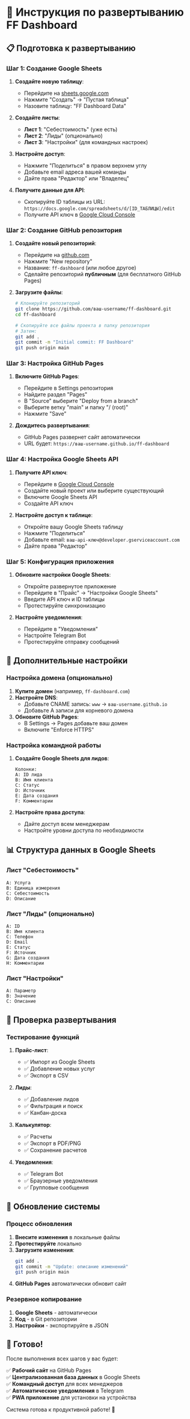 # 🚀 Инструкция по развертыванию FF Dashboard

## 📋 Подготовка к развертыванию

### Шаг 1: Создание Google Sheets

1. **Создайте новую таблицу**:
   - Перейдите на [sheets.google.com](https://sheets.google.com)
   - Нажмите "Создать" → "Пустая таблица"
   - Назовите таблицу: "FF Dashboard Data"

2. **Создайте листы**:
   - **Лист 1**: "Себестоимость" (уже есть)
   - **Лист 2**: "Лиды" (опционально)
   - **Лист 3**: "Настройки" (для командных настроек)

3. **Настройте доступ**:
   - Нажмите "Поделиться" в правом верхнем углу
   - Добавьте email адреса вашей команды
   - Дайте права "Редактор" или "Владелец"

4. **Получите данные для API**:
   - Скопируйте ID таблицы из URL: `https://docs.google.com/spreadsheets/d/[ID_ТАБЛИЦЫ]/edit`
   - Получите API ключ в [Google Cloud Console](https://console.cloud.google.com)

### Шаг 2: Создание GitHub репозитория

1. **Создайте новый репозиторий**:
   - Перейдите на [github.com](https://github.com)
   - Нажмите "New repository"
   - Название: `ff-dashboard` (или любое другое)
   - Сделайте репозиторий **публичным** (для бесплатного GitHub Pages)

2. **Загрузите файлы**:
   ```bash
   # Клонируйте репозиторий
   git clone https://github.com/ваш-username/ff-dashboard.git
   cd ff-dashboard
   
   # Скопируйте все файлы проекта в папку репозитория
   # Затем:
   git add .
   git commit -m "Initial commit: FF Dashboard"
   git push origin main
   ```

### Шаг 3: Настройка GitHub Pages

1. **Включите GitHub Pages**:
   - Перейдите в Settings репозитория
   - Найдите раздел "Pages"
   - В "Source" выберите "Deploy from a branch"
   - Выберите ветку "main" и папку "/ (root)"
   - Нажмите "Save"

2. **Дождитесь развертывания**:
   - GitHub Pages развернет сайт автоматически
   - URL будет: `https://ваш-username.github.io/ff-dashboard`

### Шаг 4: Настройка Google Sheets API

1. **Получите API ключ**:
   - Перейдите в [Google Cloud Console](https://console.cloud.google.com)
   - Создайте новый проект или выберите существующий
   - Включите Google Sheets API
   - Создайте API ключ

2. **Настройте доступ к таблице**:
   - Откройте вашу Google Sheets таблицу
   - Нажмите "Поделиться"
   - Добавьте email: `ваш-api-ключ@developer.gserviceaccount.com`
   - Дайте права "Редактор"

### Шаг 5: Конфигурация приложения

1. **Обновите настройки Google Sheets**:
   - Откройте развернутое приложение
   - Перейдите в "Прайс" → "Настройки Google Sheets"
   - Введите API ключ и ID таблицы
   - Протестируйте синхронизацию

2. **Настройте уведомления**:
   - Перейдите в "Уведомления"
   - Настройте Telegram Bot
   - Протестируйте отправку сообщений

## 🔧 Дополнительные настройки

### Настройка домена (опционально)

1. **Купите домен** (например, `ff-dashboard.com`)
2. **Настройте DNS**:
   - Добавьте CNAME запись: `www` → `ваш-username.github.io`
   - Добавьте A записи для корневого домена
3. **Обновите GitHub Pages**:
   - В Settings → Pages добавьте ваш домен
   - Включите "Enforce HTTPS"

### Настройка командной работы

1. **Создайте Google Sheets для лидов**:
   ```
   Колонки:
   A: ID лида
   B: Имя клиента
   C: Статус
   D: Источник
   E: Дата создания
   F: Комментарии
   ```

2. **Настройте права доступа**:
   - Дайте доступ всем менеджерам
   - Настройте уровни доступа по необходимости

## 📊 Структура данных в Google Sheets

### Лист "Себестоимость"
```
A: Услуга
B: Единица измерения
C: Себестоимость
D: Описание
```

### Лист "Лиды" (опционально)
```
A: ID
B: Имя клиента
C: Телефон
D: Email
E: Статус
F: Источник
G: Дата создания
H: Комментарии
```

### Лист "Настройки"
```
A: Параметр
B: Значение
C: Описание
```

## 🚀 Проверка развертывания

### Тестирование функций

1. **Прайс-лист**:
   - ✅ Импорт из Google Sheets
   - ✅ Добавление новых услуг
   - ✅ Экспорт в CSV

2. **Лиды**:
   - ✅ Добавление лидов
   - ✅ Фильтрация и поиск
   - ✅ Канбан-доска

3. **Калькулятор**:
   - ✅ Расчеты
   - ✅ Экспорт в PDF/PNG
   - ✅ Сохранение расчетов

4. **Уведомления**:
   - ✅ Telegram Bot
   - ✅ Браузерные уведомления
   - ✅ Групповые сообщения

## 🔄 Обновление системы

### Процесс обновления

1. **Внесите изменения** в локальные файлы
2. **Протестируйте** локально
3. **Загрузите изменения**:
   ```bash
   git add .
   git commit -m "Update: описание изменений"
   git push origin main
   ```
4. **GitHub Pages** автоматически обновит сайт

### Резервное копирование

1. **Google Sheets** - автоматически
2. **Код** - в Git репозитории
3. **Настройки** - экспортируйте в JSON

## 🎯 Готово!

После выполнения всех шагов у вас будет:

✅ **Рабочий сайт** на GitHub Pages  
✅ **Централизованная база данных** в Google Sheets  
✅ **Командный доступ** для всех менеджеров  
✅ **Автоматические уведомления** в Telegram  
✅ **PWA приложение** для установки на устройства  

Система готова к продуктивной работе! 🚀
